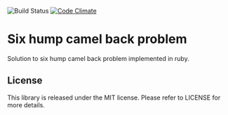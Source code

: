 ![Build Status](https://github.com/chiku/six_hump_camel_back/actions/workflows/build.yml/badge.svg)
[![Code Climate](https://codeclimate.com/github/chiku/six_hump_camel_back.png)](https://codeclimate.com/github/chiku/six_hump_camel_back)

Six hump camel back problem
===========================

Solution to six hump camel back problem implemented in ruby.

License
-------

This library is released under the MIT license. Please refer to LICENSE for more details.
